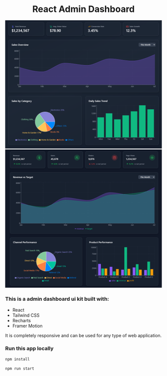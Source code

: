 <h1 align="center">React Admin Dashboard</h1>

![Demo App](/public/screenshot-for-readme-1.png)
![Demo App](/public/screenshot-for-readme-2.png)

### This is a admin dashboard ui kit built with:

-   React
-   Tailwind CSS
-   Recharts
-   Framer Motion

It is completely responsive and can be used for any type of web application.

### Run this app locally

```shell
npm install
```

```shell
npm run start
```
